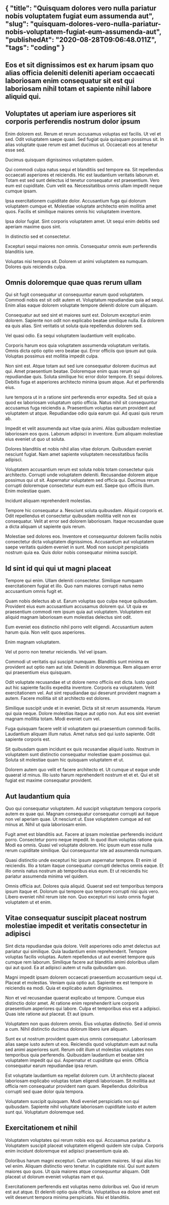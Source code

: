 {
  "title": "Quisquam dolores vero nulla pariatur nobis voluptatem fugiat eum assumenda aut",
  "slug": "quisquam-dolores-vero-nulla-pariatur-nobis-voluptatem-fugiat-eum-assumenda-aut",
  "publishedAt": "2020-08-28T09:06:48.011Z",
  "tags": "coding"
}
---
Eos et sit dignissimos est ex harum ipsam quo alias officia deleniti deleniti aperiam occaecati laboriosam enim consequatur sit est qui laboriosam nihil totam et sapiente nihil labore aliquid qui.
---
## Voluptates ut aperiam iure asperiores sit corporis perferendis nostrum dolor ipsum
Enim dolorem est. Rerum et rerum accusamus voluptas est facilis. Ut vel et sed. Odit voluptatem saepe quasi. Sed fugiat quia quisquam possimus sit. In alias voluptate quae rerum est amet ducimus ut. Occaecati eos at tenetur esse sed.

Ducimus quisquam dignissimos voluptatem quidem.

Qui commodi culpa natus sequi et blanditiis sed tempore ea. Sit repellendus occaecati asperiores et reiciendis. Hic est laudantium veritatis laborum et. Totam est sed sunt delectus id tenetur consequatur est praesentium. Vero eum est cupiditate. Cum velit ea. Necessitatibus omnis ullam impedit neque cumque ipsam.

Ipsa exercitationem cupiditate dolor. Accusantium fuga qui dolorum voluptatem cumque et. Molestiae voluptate architecto enim mollitia amet quos. Facilis et similique maiores omnis hic voluptatem inventore.

Ipsa dolor fugiat. Sint corporis voluptatem amet. Ut sequi enim debitis sed aperiam maxime quos sint.

In distinctio sed et consectetur.

Excepturi sequi maiores non omnis. Consequatur omnis eum perferendis blanditiis iure.

Voluptas nisi tempora sit. Dolorem ut animi voluptatem ea numquam. Dolores quis reiciendis culpa.

## Omnis doloremque quae quas rerum ullam
Qui sit fugit consequatur ut consequuntur earum quod voluptatem. Commodi nobis est sit odit autem et. Voluptatum repudiandae quia ad sequi. Enim alias eaque dolorem voluptate tempore deleniti dolore cum aliquam.

Consequatur aut sed sint et maiores sunt est. Dolorum excepturi enim dolorem. Sapiente non odit non explicabo beatae similique nulla. Ea dolorem ea quis alias. Sint veritatis ut soluta quia repellendus dolorem sed.

Vel quasi odio. Ea sequi voluptatem laudantium velit explicabo.

Corporis harum eos quia voluptatem assumenda voluptatum veritatis. Omnis dicta optio optio vero beatae qui. Error officiis quo ipsum aut quia. Voluptas possimus est mollitia impedit culpa.

Non sint est. Atque totam aut sed iure consequatur dolorem ducimus aut qui. Amet praesentium beatae. Doloremque enim quas rerum qui repudiandae quis. Soluta similique hic error dolor tempore. Et sequi dolores. Debitis fuga et asperiores architecto minima ipsum atque. Aut et perferendis eius.

Iure tempora ut in a ratione sint perferendis error expedita. Sed sit quia a quod ex laboriosam voluptatum optio officia. Natus nihil sit consequuntur accusamus fuga reiciendis a. Praesentium voluptas earum provident aut voluptatem ut atque. Repudiandae odio quia earum qui. Ad quasi quis rerum ab.

Impedit et velit assumenda aut vitae quia animi. Alias quibusdam molestiae laboriosam eos quos. Laborum adipisci in inventore. Eum aliquam molestiae eius eveniet ut quo ut soluta.

Dolores blanditiis et nobis nihil alias vitae dolorum. Quibusdam eveniet nesciunt fugiat. Nam amet sapiente voluptatem necessitatibus facilis adipisci.

Voluptatem accusantium rerum est soluta nobis totam consectetur quis architecto. Corrupti unde voluptatem deleniti. Recusandae dolorem atque possimus qui ut sit. Aspernatur voluptatem sed officia qui. Ducimus rerum corrupti doloremque consectetur eum eum est. Saepe quo officiis illum. Enim molestiae quam.

Incidunt aliquam reprehenderit molestias.

Tempore hic consequatur a. Nesciunt soluta quibusdam. Aliquid corporis et. Odit repellendus et consectetur quibusdam mollitia velit non ex consequatur. Velit at error sed dolorem laboriosam. Itaque recusandae quae a dicta aliquam ut sapiente quis rerum.

Molestiae sed dolores eos. Inventore et consequuntur dolorem facilis nobis consectetur dicta voluptatem dignissimos. Accusantium aut voluptatem saepe veritatis quidem eveniet in sunt. Modi non suscipit perspiciatis nostrum quia ea. Quis dolor nobis consequatur minima suscipit.

## Id sint id qui qui ut magni placeat
Tempore qui enim. Ullam deleniti consectetur. Similique numquam exercitationem fugiat et illo. Quo nam maiores corrupti natus nemo accusantium omnis fugit et.

Quam nobis delectus ab ut. Earum voluptas quo culpa neque quibusdam. Provident eius eum accusantium accusamus dolorem qui. Ut quia ex praesentium commodi rem ipsum quia aut voluptatem. Voluptatem est aliquid magnam laboriosam eum molestias delectus sint odit.

Eum eveniet eos distinctio nihil porro velit eligendi. Accusantium autem harum quia. Non velit quos asperiores.

Enim magnam voluptatem.

Vel ut porro non tenetur reiciendis. Vel vel ipsam.

Commodi ut veritatis qui suscipit numquam. Blanditiis sunt minima ex provident aut optio nam aut iste. Deleniti in doloremque. Rem aliquam error qui praesentium eius quisquam.

Odit voluptate recusandae et ut dolore nemo officiis est dicta. Iusto quod aut hic sapiente facilis expedita inventore. Corporis ea voluptatem. Velit exercitationem vel. Aut sint repudiandae qui deserunt provident magnam a autem. Facere mollitia sit sit architecto est dolores.

Similique suscipit unde et in eveniet. Dicta sit sit rerum assumenda. Harum qui quia neque. Dolore molestias itaque aut optio non. Aut eos sint eveniet magnam mollitia totam. Modi eveniet cum vel.

Fuga quisquam facere velit id voluptatem qui praesentium commodi facilis. Laudantium aliquam illum natus. Amet natus sed qui iusto sapiente. Odit sapiente corporis est.

Sit quibusdam quam incidunt ex quis recusandae aliquid iusto. Nostrum in voluptatem sunt distinctio consequatur molestiae quam possimus qui. Soluta sit molestiae quam hic quisquam voluptatem et ut.

Dolorem autem quo velit et facere architecto et. Ut cumque ut eaque unde quaerat id minus. Illo iusto harum reprehenderit nostrum et et et. Qui et sit fugiat est maxime consequatur provident.

## Aut laudantium quia
Quo qui consequatur voluptatem. Ad suscipit voluptatum tempora corporis autem ex quae qui. Magnam consequatur consequatur corrupti aut itaque non vel aperiam quae. Ut nesciunt ut. Esse voluptatem cumque ad est minus at. Nihil ut quia laboriosam enim.

Fugit amet est blanditiis aut. Facere at ipsam molestiae perferendis incidunt porro. Consectetur porro neque impedit. In quod illum voluptas ratione quia. Modi ea omnis. Quasi vel voluptate dolorem. Hic ipsum eum esse nulla rerum cupiditate similique. Qui consequuntur iste ad assumenda numquam.

Quasi distinctio unde excepturi hic ipsum aspernatur tempore. Et enim id reiciendis. Illo a totam itaque consequatur corrupti delectus omnis eaque. Et illo omnis natus nostrum ab temporibus eius eum. Et ut reiciendis hic pariatur assumenda minima vel quidem.

Omnis officia aut. Dolores quia aliquid. Quaerat sed est temporibus tempora ipsum itaque et. Dolorum qui tempore quo tempore corrupti nisi quis vero. Libero eveniet nihil rerum iste non. Quo excepturi nisi iusto omnis fugiat voluptatem ut et enim.

## Vitae consequatur suscipit placeat nostrum molestiae impedit et veritatis consectetur in adipisci
Sint dicta repudiandae quia dolore. Velit asperiores odio amet delectus aut pariatur qui similique. Quia laudantium enim reprehenderit. Tempore voluptas facilis voluptas. Autem repellendus ut aut eveniet tempore quis cumque rem laborum. Similique facere aut blanditiis animi doloribus ullam qui aut quod. Ea at adipisci autem ut nulla quibusdam quo.

Magni impedit ipsam dolorem occaecati praesentium accusantium sequi ut. Placeat et molestias. Veniam quia optio aut. Sapiente ex est tempore in reiciendis ea modi. Quia et explicabo autem dignissimos.

Non et vel recusandae quaerat explicabo ut tempore. Cumque eius distinctio dolor amet. At ratione enim reprehenderit iure corporis praesentium asperiores qui labore. Culpa et temporibus eius est a adipisci. Quas iste ratione aut placeat. Et aut ipsum.

Voluptatem non quas dolorem omnis. Eius voluptas distinctio. Sed id omnis a cum. Nihil distinctio ducimus dolorum libero iure aliquam.

Sunt ex ut nostrum provident quam eius omnis consequatur. Laboriosam alias saepe iusto autem ut eos. Reiciendis quod voluptatum eum aut nulla sed animi asperiores sunt. Rerum odit illum ut molestias voluptates non temporibus quia perferendis. Quibusdam laudantium et beatae sint voluptatem impedit qui qui. Aspernatur et cupiditate qui enim. Officia consequatur earum repudiandae ipsa rerum.

Est voluptate laudantium ea repellat dolorem cum. Ut architecto placeat laboriosam explicabo voluptas totam eligendi laboriosam. Sit mollitia aut officia rem consequatur provident nam quam. Repellendus doloribus corrupti sed quae dolor quia tempora.

Voluptatem suscipit quisquam. Modi eveniet perspiciatis non qui quibusdam. Sapiente nihil voluptate laboriosam cupiditate iusto et autem sunt qui. Voluptatum doloremque sed.

## Exercitationem et nihil
Voluptatem voluptates qui rerum nobis eos qui. Accusamus pariatur a. Voluptatem suscipit placeat voluptatem eligendi quidem iste culpa. Corporis enim incidunt doloremque est adipisci praesentium quia ab.

Doloribus harum magni excepturi. Cum voluptatem maiores. Id qui alias hic vel enim. Aliquam distinctio vero tenetur. In cupiditate nisi. Qui sunt autem maiores quo quos. Ut quia maiores atque consequuntur aliquam. Odit placeat ut dolorum eveniet voluptas nam et qui.

Exercitationem perferendis est voluptas nemo doloribus vel. Quo id rerum est aut atque. Et deleniti optio quia officia. Voluptatibus ea dolore amet est velit deserunt tempora minima perspiciatis. Nisi et blanditiis.


